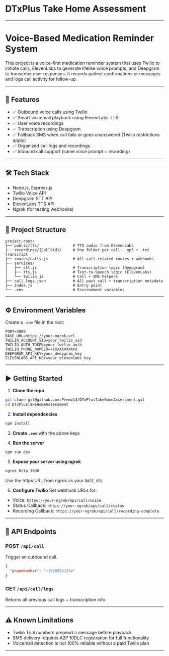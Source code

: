 # DTxPlus Take Home Assessment

---

# Voice-Based Medication Reminder System

This project is a voice-first medication reminder system that uses Twilio to initiate calls, ElevenLabs to generate lifelike voice prompts, and Deepgram to transcribe user responses. It records patient confirmations or messages and logs call activity for follow-up.

---

## 🚀 Features

- ✅ Outbound voice calls using Twilio
- ✅ Smart voicemail playback using ElevenLabs TTS
- ✅ User voice recordings
- ✅ Transcription using Deepgram
- ✅ Fallback SMS when call fails or goes unanswered (Twilio restrictions apply)
- ✅ Organized call logs and recordings
- ✅ Inbound call support (same voice prompt + recording)

---

## 🛠 Tech Stack

- Node.js, Express.js
- Twilio Voice API
- Deepgram STT API
- ElevenLabs TTS API
- Ngrok (for testing webhooks)

---

## 📁 Project Structure

```
project-root/
├── public/tts/               # TTS audio from ElevenLabs
├── recordings/{CallSid}/     # One folder per call: .mp3 + .txt transcript
├── routes/calls.js           # All call-related routes + webhooks
├── services/
│   ├── stt.js                # Transcription logic (Deepgram)
│   ├── tts.js                # Text-to-Speech logic (ElevenLabs)
│   └── twilio.js             # Call + SMS helpers
├── call_logs.json            # All past call + transcription metadata
├── index.js                  # Entry point
└── .env                      # Environment variables
```

---

## ⚙️ Environment Variables

Create a `.env` file in the root:

```env
PORT=3000
BASE_URL=https://your-ngrok-url
TWILIO_ACCOUNT_SID=your_twilio_sid
TWILIO_AUTH_TOKEN=your_twilio_auth
TWILIO_PHONE_NUMBER=+1XXXXXXXXXX
DEEPGRAM_API_KEY=your_deepgram_key
ELEVENLABS_API_KEY=your_elevenlabs_key
```

---

## ▶️ Getting Started

1. **Clone the repo**
```bash
git clone git@github.com:Premo14/DTxPlusTakeHomeAssessment.git
cd DTxPlusTakeHomeAssessment
```

2. **Install dependencies**
```bash
npm install
```

3. **Create `.env`** with the above keys

4. **Run the server**
```bash
npm run dev
```

5. **Expose your server using ngrok**
```bash
ngrok http 3000
```
Use the https URL from ngrok as your `BASE_URL`

6. **Configure Twilio**
   Set webhook URLs for:
- Voice: `https://your-ngrok/api/call/voice`
- Status Callback: `https://your-ngrok/api/call/status`
- Recording Callback: `https://your-ngrok/api/call/recording-complete`

---

## 📡 API Endpoints

### POST `/api/call`
Trigger an outbound call.
```json
{
  "phoneNumber": "+15185551234"
}
```

### GET `/api/call/logs`
Returns all previous call logs + transcription info.

---

## ⚠️ Known Limitations

- Twilio Trial numbers prepend a message before playback
- SMS delivery requires A2P 10DLC registration for full functionality
- Voicemail detection is not 100% reliable without a paid Twilio plan

---